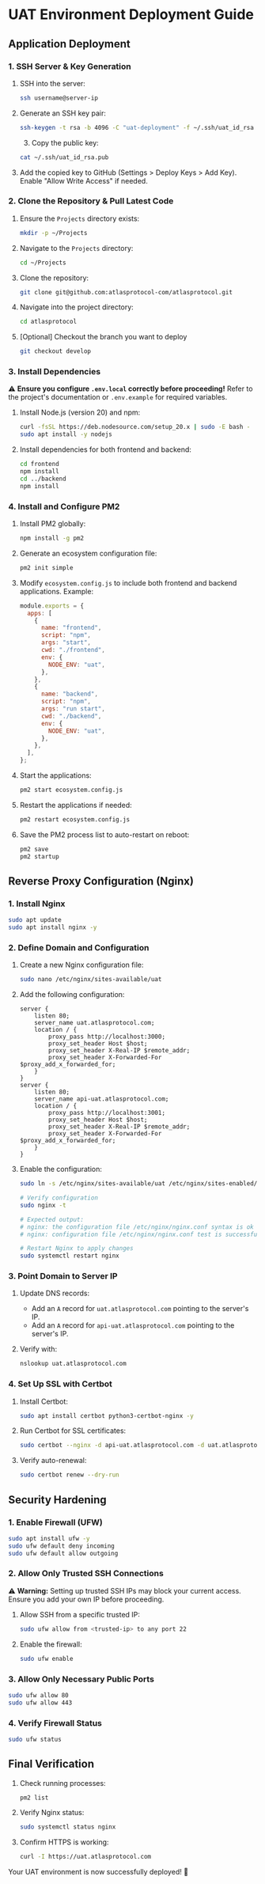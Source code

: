 # UAT Environment Deployment Guide

## Application Deployment

### 1. SSH Server & Key Generation

1. SSH into the server:

   ```bash
   ssh username@server-ip
   ```

2. Generate an SSH key pair:

   ```bash
   ssh-keygen -t rsa -b 4096 -C "uat-deployment" -f ~/.ssh/uat_id_rsa
   ```

   3. Copy the public key:

   ```bash
   cat ~/.ssh/uat_id_rsa.pub
   ```

3. Add the copied key to GitHub (Settings > Deploy Keys > Add Key). Enable "Allow Write Access" if needed.

### 2. Clone the Repository & Pull Latest Code

1. Ensure the `Projects` directory exists:

   ```bash
   mkdir -p ~/Projects
   ```

2. Navigate to the `Projects` directory:

   ```bash
   cd ~/Projects
   ```

3. Clone the repository:

   ```bash
   git clone git@github.com:atlasprotocol-com/atlasprotocol.git
   ```

4. Navigate into the project directory:

   ```bash
   cd atlasprotocol
   ```

5. [Optional] Checkout the branch you want to deploy

   ```bash
   git checkout develop
   ```

### 3. Install Dependencies

⚠️ **Ensure you configure `.env.local` correctly before proceeding!**
Refer to the project's documentation or `.env.example` for required variables.

1. Install Node.js (version 20) and npm:

   ```bash
   curl -fsSL https://deb.nodesource.com/setup_20.x | sudo -E bash -
   sudo apt install -y nodejs
   ```

2. Install dependencies for both frontend and backend:

   ```bash
   cd frontend
   npm install
   cd ../backend
   npm install
   ```

### 4. Install and Configure PM2

1. Install PM2 globally:

   ```bash
   npm install -g pm2
   ```

2. Generate an ecosystem configuration file:

   ```bash
   pm2 init simple
   ```

3. Modify `ecosystem.config.js` to include both frontend and backend applications. Example:

   ```js
   module.exports = {
     apps: [
       {
         name: "frontend",
         script: "npm",
         args: "start",
         cwd: "./frontend",
         env: {
           NODE_ENV: "uat",
         },
       },
       {
         name: "backend",
         script: "npm",
         args: "run start",
         cwd: "./backend",
         env: {
           NODE_ENV: "uat",
         },
       },
     ],
   };
   ```

4. Start the applications:

   ```bash
   pm2 start ecosystem.config.js
   ```

5. Restart the applications if needed:

   ```bash
   pm2 restart ecosystem.config.js
   ```

6. Save the PM2 process list to auto-restart on reboot:

   ```bash
   pm2 save
   pm2 startup
   ```

## Reverse Proxy Configuration (Nginx)

### 1. Install Nginx

```bash
sudo apt update
sudo apt install nginx -y
```

### 2. Define Domain and Configuration

1. Create a new Nginx configuration file:

   ```bash
   sudo nano /etc/nginx/sites-available/uat
   ```

2. Add the following configuration:

   ```nginx
   server {
       listen 80;
       server_name uat.atlasprotocol.com;
       location / {
           proxy_pass http://localhost:3000;
           proxy_set_header Host $host;
           proxy_set_header X-Real-IP $remote_addr;
           proxy_set_header X-Forwarded-For $proxy_add_x_forwarded_for;
       }
   }
   server {
       listen 80;
       server_name api-uat.atlasprotocol.com;
       location / {
           proxy_pass http://localhost:3001;
           proxy_set_header Host $host;
           proxy_set_header X-Real-IP $remote_addr;
           proxy_set_header X-Forwarded-For $proxy_add_x_forwarded_for;
       }
   }
   ```

3. Enable the configuration:

   ```bash
   sudo ln -s /etc/nginx/sites-available/uat /etc/nginx/sites-enabled/

   # Verify configuration
   sudo nginx -t

   # Expected output:
   # nginx: the configuration file /etc/nginx/nginx.conf syntax is ok
   # nginx: configuration file /etc/nginx/nginx.conf test is successful

   # Restart Nginx to apply changes
   sudo systemctl restart nginx
   ```

### 3. Point Domain to Server IP

1. Update DNS records:

   - Add an `A` record for `uat.atlasprotocol.com` pointing to the server's IP.
   - Add an `A` record for `api-uat.atlasprotocol.com` pointing to the server's IP.

2. Verify with:

   ```bash
   nslookup uat.atlasprotocol.com
   ```

### 4. Set Up SSL with Certbot

1. Install Certbot:

   ```bash
   sudo apt install certbot python3-certbot-nginx -y
   ```

2. Run Certbot for SSL certificates:

   ```bash
   sudo certbot --nginx -d api-uat.atlasprotocol.com -d uat.atlasprotocol.com
   ```

3. Verify auto-renewal:

   ```bash
   sudo certbot renew --dry-run
   ```

## Security Hardening

### 1. Enable Firewall (UFW)

```bash
sudo apt install ufw -y
sudo ufw default deny incoming
sudo ufw default allow outgoing
```

### 2. Allow Only Trusted SSH Connections

⚠️ **Warning:** Setting up trusted SSH IPs may block your current access. Ensure you add your own IP before proceeding.

1. Allow SSH from a specific trusted IP:
   ```bash
   sudo ufw allow from <trusted-ip> to any port 22
   ```
2. Enable the firewall:
   ```bash
   sudo ufw enable
   ```

### 3. Allow Only Necessary Public Ports

```bash
sudo ufw allow 80
sudo ufw allow 443
```

### 4. Verify Firewall Status

```bash
sudo ufw status
```

## Final Verification

1. Check running processes:

   ```bash
   pm2 list
   ```

2. Verify Nginx status:

   ```bash
   sudo systemctl status nginx
   ```

3. Confirm HTTPS is working:

   ```bash
   curl -I https://uat.atlasprotocol.com
   ```

Your UAT environment is now successfully deployed! 🚀
